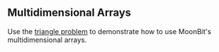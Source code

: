 ## Multidimensional Arrays

Use the [triangle problem](https://leetcode.com/problems/triangle/) to demonstrate how to use MoonBit's multidimensional arrays.
